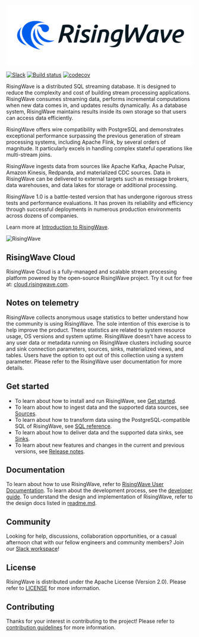 <p align="center">
  <picture>
    <source srcset=".github/RisingWave-logo-dark.svg" width="500px" media="(prefers-color-scheme: dark)">
    <img src=".github/RisingWave-logo-light.svg" width="500px">
  </picture>
</p>

[![Slack](https://badgen.net/badge/Slack/Join%20RisingWave/0abd59?icon=slack)](https://join.slack.com/t/risingwave-community/shared_invite/zt-120rft0mr-d8uGk3d~NZiZAQWPnElOfw)
[![Build status](https://badge.buildkite.com/9394d2bca0f87e2e97aa78b25f765c92d4207c0b65e7f6648f.svg)](https://buildkite.com/risingwavelabs/main)
[![codecov](https://codecov.io/gh/risingwavelabs/risingwave/branch/main/graph/badge.svg?token=EB44K9K38B)](https://codecov.io/gh/risingwavelabs/risingwave)

RisingWave is a distributed SQL streaming database. It is designed to reduce the complexity and cost of building stream processing applications. RisingWave consumes streaming data, performs incremental computations when new data comes in, and updates results dynamically. As a database system, RisingWave maintains results inside its own storage so that users can access data efficiently.

RisingWave offers wire compatibility with PostgreSQL and demonstrates exceptional performance surpassing the previous generation of stream processing systems, including Apache Flink, by several orders of magnitude.
It particularly excels in handling complex stateful operations like multi-stream joins.

RisingWave ingests data from sources like Apache Kafka, Apache Pulsar, Amazon Kinesis, Redpanda, and materialized CDC sources. Data in RisingWave can be delivered to external targets such as message brokers, data warehouses, and data lakes for storage or additional processing.

RisingWave 1.0 is a battle-tested version that has undergone rigorous stress tests and performance evaluations. It has proven its reliability and efficiency through successful deployments in numerous production environments across dozens of companies.

Learn more at [Introduction to RisingWave](https://docs.risingwave.com/docs/current/intro/).

![RisingWave](https://github.com/risingwavelabs/risingwave-docs/blob/0f7e1302b22493ba3c1c48e78810750ce9a5ff42/docs/images/archi_simple.png)


## RisingWave Cloud

RisingWave Cloud is a fully-managed and scalable stream processing platform powered by the open-source RisingWave project. Try it out for free at: [cloud.risingwave.com](https://cloud.risingwave.com).

## Notes on telemetry

RisingWave collects anonymous usage statistics to better understand how the community is using RisingWave. The sole intention of this exercise is to help improve the product. These statistics are related to system resource usage, OS versions and system uptime. RisingWave doesn't have access to any user data or metadata running on RisingWave clusters including source and sink connection parameters, sources, sinks, materialized views, and tables. Users have the option to opt out of this collection using a system parameter. Please refer to the RisingWave user documentation for more details.

## Get started

- To learn about how to install and run RisingWave, see [Get started](https://docs.risingwave.com/docs/current/get-started/).
- To learn about how to ingest data and the supported data sources, see [Sources](https://docs.risingwave.com/docs/current/data-ingestion/).
- To learn about how to transform data using the PostgreSQL-compatible SQL of RisingWave, see [SQL reference](https://docs.risingwave.com/docs/current/sql-references/).
- To learn about how to deliver data and the supported data sinks, see [Sinks](https://docs.risingwave.com/docs/current/data-delivery/).
- To learn about new features and changes in the current and previous versions, see [Release notes](https://docs.risingwave.com/release-notes/).

## Documentation

To learn about how to use RisingWave, refer to [RisingWave User Documentation](https://docs.risingwave.com/). To learn about the development process, see the [developer guide](docs/developer-guide.md). To understand the design and implementation of RisingWave, refer to the design docs listed in [readme.md](docs/README.md).

## Community

Looking for help, discussions, collaboration opportunities, or a casual afternoon chat with our fellow engineers and community members? Join our [Slack workspace](https://join.slack.com/t/risingwave-community/shared_invite/zt-120rft0mr-d8uGk3d~NZiZAQWPnElOfw)!

## License

RisingWave is distributed under the Apache License (Version 2.0). Please refer to [LICENSE](LICENSE) for more information.

## Contributing

Thanks for your interest in contributing to the project! Please refer to [contribution guidelines](CONTRIBUTING.md) for more information.
